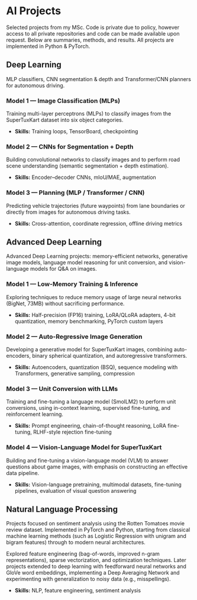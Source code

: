 # AI Projects

Selected projects from my MSc. 
Code is private due to policy, however access to all private repositories and code can be made available upon request. Below are summaries, methods, and results. 
All projects are implemented in Python & PyTorch.

## Deep Learning
MLP classifiers, CNN segmentation & depth and Transformer/CNN planners for autonomous driving.

### Model 1 — Image Classification (MLPs)
Training multi-layer perceptrons (MLPs) to classify images from the SuperTuxKart dataset into six object categories.  
- **Skills:** Training loops, TensorBoard, checkpointing  

### Model 2 — CNNs for Segmentation + Depth
Building convolutional networks to classify images and to perform road scene understanding (semantic segmentation + depth estimation).  
- **Skills:** Encoder–decoder CNNs, mIoU/MAE, augmentation  

### Model 3 — Planning (MLP / Transformer / CNN)
Predicting vehicle trajectories (future waypoints) from lane boundaries or directly from images for autonomous driving tasks.  
- **Skills:** Cross-attention, coordinate regression, offline driving metrics  


## Advanced Deep Learning
Advanced Deep Learning projects: memory-efficient networks, generative image models, language model reasoning for unit conversion, and vision-language models for Q&A on images.

### Model 1 — Low-Memory Training & Inference
Exploring techniques to reduce memory usage of large neural networks (BigNet, 73MB) without sacrificing performance.  
- **Skills:** Half-precision (FP16) training, LoRA/QLoRA adapters, 4-bit quantization, memory benchmarking, PyTorch custom layers  

### Model 2 — Auto-Regressive Image Generation
Developing a generative model for SuperTuxKart images, combining auto-encoders, binary spherical quantization, and autoregressive transformers.  
- **Skills:** Autoencoders, quantization (BSQ), sequence modeling with Transformers, generative sampling, compression  

### Model 3 — Unit Conversion with LLMs
Training and fine-tuning a language model (SmolLM2) to perform unit conversions, using in-context learning, supervised fine-tuning, and reinforcement learning.  
- **Skills:** Prompt engineering, chain-of-thought reasoning, LoRA fine-tuning, RLHF-style rejection fine-tuning  

### Model 4 — Vision-Language Model for SuperTuxKart
Building and fine-tuning a vision-language model (VLM) to answer questions about game images, with emphasis on constructing an effective data pipeline.  
- **Skills:** Vision-language pretraining, multimodal datasets, fine-tuning pipelines, evaluation of visual question answering  

## Natural Language Processing
Projects focused on sentiment analysis using the Rotten Tomatoes movie review dataset. Implemented in PyTorch and Python, starting from classical machine learning methods (such as Logistic Regression with unigram and bigram features) through to modern neural architectures.

Explored feature engineering (bag-of-words, improved n-gram representations), sparse vectorization, and optimization techniques. Later projects extended to deep learning with feedforward neural networks and GloVe word embeddings, implementing a Deep Averaging Network and experimenting with generalization to noisy data (e.g., misspellings).
- **Skills:** NLP, feature engineering, sentiment analysis  


